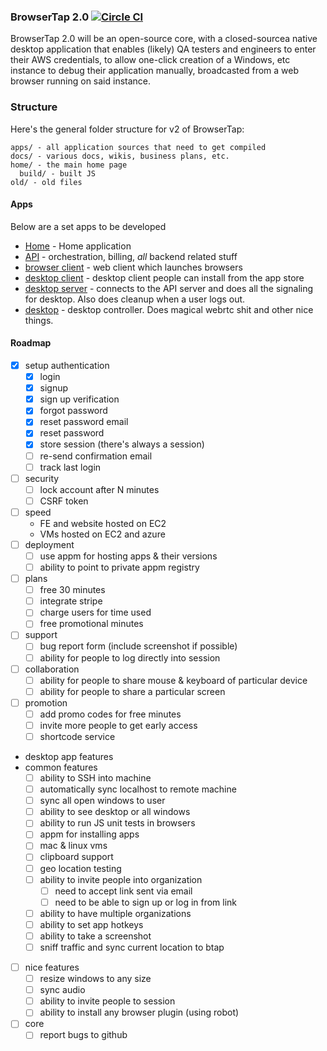 ### BrowserTap 2.0 [![Circle CI](https://circleci.com/gh/crcn/browsertap.svg?style=svg&circle-token=a50ad3ec92fd16e704ce88523ca0af5a77a15cbe)](https://circleci.com/gh/crcn/browsertap)


BrowserTap 2.0 will be an open-source core, with a closed-sourcea native desktop application that enables (likely) QA testers and engineers to enter their AWS credentials, to allow one-click creation of a Windows, etc instance to debug their application manually, broadcasted from a web browser running on said instance.


### Structure

Here's the general folder structure for v2 of BrowserTap:

```
apps/ - all application sources that need to get compiled
docs/ - various docs, wikis, business plans, etc.
home/ - the main home page
  build/ - built JS 
old/ - old files
```

#### Apps 

Below are a set apps to be developed

- [Home](./apps/home) - Home application
- [API](./apps/api) - orchestration, billing, *all* backend related stuff
- [browser client](./apps/browser-client) - web client which launches browsers
- [desktop client](./apps/desktop-client) - desktop client people can install from the app store
- [desktop server](./apps/desktop-server) - connects to the API server and does all the signaling for desktop. Also does cleanup when a user logs out.
- [desktop](./apps/desktop) - desktop controller. Does magical webrtc shit and other nice things.

#### Roadmap

- [x] setup authentication
  - [x] login
  - [x] signup
  - [x] sign up verification
  - [x] forgot password
  - [x] reset password email
  - [x] reset password
  - [x] store session (there's always a session)
  - [ ] re-send confirmation email
  - [ ] track last login
- [ ] security
  - [ ] lock account after N minutes
  - [ ] CSRF token
- [ ] speed
  - FE and website hosted on EC2
  - VMs hosted on EC2 and azure
- [ ] deployment
  - [ ] use appm for hosting apps & their versions
  - [ ] ability to point to private appm registry
- [ ] plans
  - [ ] free 30 minutes
  - [ ] integrate stripe
  - [ ] charge users for time used
  - [ ] free promotional minutes
- [ ] support
  - [ ] bug report form (include screenshot if possible)
  - [ ] ability for people to log directly into session
- [ ] collaboration
  - [ ] ability for people to share mouse & keyboard of particular device
  - [ ] ability for people to share a particular screen
- [ ] promotion
  - [ ] add promo codes for free minutes
  - [ ] invite more people to get early access
  - [ ] shortcode service
- desktop app features
- common features
  - [ ] ability to SSH into machine
  - [ ] automatically sync localhost to remote machine
  - [ ] sync all open windows to user
  - [ ] ability to see desktop or all windows
  - [ ] ability to run JS unit tests in browsers
  - [ ] appm for installing apps
  - [ ] mac & linux vms
  - [ ] clipboard support
  - [ ] geo location testing
  - [ ] ability to invite people into organization
    - [ ] need to accept link sent via email
    - [ ] need to be able to sign up or log in from link
  - [ ] ability to have multiple organizations
  - [ ] ability to set app hotkeys
  - [ ] ability to take a screenshot
  - [ ] sniff traffic and sync current location to btap
- [ ] nice features
  - [ ] resize windows to any size
  - [ ] sync audio
  - [ ] ability to invite people to session
  - [ ] ability to install any browser plugin (using robot)

- [ ] core
  - [ ] report bugs to github